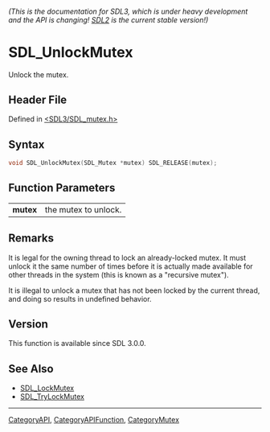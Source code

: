###### (This is the documentation for SDL3, which is under heavy development and the API is changing! [SDL2](https://wiki.libsdl.org/SDL2/) is the current stable version!)
# SDL_UnlockMutex

Unlock the mutex.

## Header File

Defined in [<SDL3/SDL_mutex.h>](https://github.com/libsdl-org/SDL/blob/main/include/SDL3/SDL_mutex.h)

## Syntax

```c
void SDL_UnlockMutex(SDL_Mutex *mutex) SDL_RELEASE(mutex);

```

## Function Parameters

|               |                      |
| ------------- | -------------------- |
| **mutex**     | the mutex to unlock. |

## Remarks

It is legal for the owning thread to lock an already-locked mutex. It must
unlock it the same number of times before it is actually made available for
other threads in the system (this is known as a "recursive mutex").

It is illegal to unlock a mutex that has not been locked by the current
thread, and doing so results in undefined behavior.

## Version

This function is available since SDL 3.0.0.

## See Also

- [SDL_LockMutex](SDL_LockMutex)
- [SDL_TryLockMutex](SDL_TryLockMutex)

----
[CategoryAPI](CategoryAPI), [CategoryAPIFunction](CategoryAPIFunction), [CategoryMutex](CategoryMutex)

